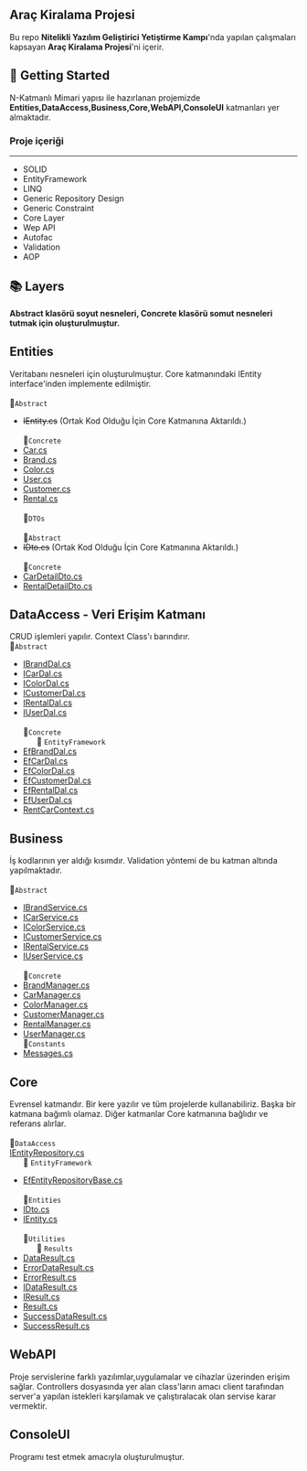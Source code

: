 ## Araç Kiralama Projesi
Bu repo **Nitelikli Yazılım Geliştirici Yetiştirme Kampı**'nda yapılan çalışmaları kapsayan **Araç Kiralama Projesi**'ni içerir.
## :pushpin: Getting Started
N-Katmanlı Mimari yapısı ile hazırlanan projemizde **Entities,DataAccess,Business,Core,WebAPI,ConsoleUI** katmanları yer almaktadır.
### Proje içeriği
---
  + SOLID 
  + EntityFramework
  + LINQ
  + Generic Repository Design
  + Generic Constraint
  + Core Layer
  + Wep API
  + Autofac
  + Validation
  + AOP
## :books: Layers
**Abstract klasörü soyut nesneleri, Concrete klasörü somut nesneleri tutmak için oluşturulmuştur.**
## Entities
Veritabanı nesneleri için oluşturulmuştur. Core katmanındaki IEntity interface'inden implemente edilmiştir.
<br> <br> :file_folder:`Abstract` 
- ~~IEntity.cs~~ (Ortak Kod Olduğu İçin Core Katmanına Aktarıldı.)
<br> <br> :file_folder:`Concrete`  
- [Car.cs](https://github.com/ferdikaya55/CarRentalProject/blob/main/Entities/Concrete/Car.cs)  
- [Brand.cs](https://github.com/ferdikaya55/CarRentalProject/blob/main/Entities/Concrete/Brand.cs)
- [Color.cs](https://github.com/ferdikaya55/CarRentalProject/blob/main/Entities/Concrete/Color.css)
- [User.cs](https://github.com/ferdikaya55/CarRentalProject/blob/main/Entities/Concrete/User.cs)  
- [Customer.cs](https://github.com/ferdikaya55/CarRentalProject/blob/main/Entities/Concrete/Customer.cs)  
- [Rental.cs](https://github.com/ferdikaya55/CarRentalProject/blob/main/Entities/Concrete/Rental.cs)  
<br>:file_folder:`DTOs`  
<br>:file_folder:`Abstract`  
- ~~IDto.cs~~ (Ortak Kod Olduğu İçin Core Katmanına Aktarıldı.)
<br> <br> :file_folder:`Concrete`  
- [CarDetailDto.cs](https://github.com/ferdikaya55/CarRentalProject/blob/main/Entities/DTOs/CarDetailDto.cs)  
- [RentalDetailDto.cs](https://github.com/ferdikaya55/CarRentalProject/blob/main/Entities/DTOs/RentalDetailDto.cs)  
## DataAccess - Veri Erişim Katmanı
CRUD işlemleri yapılır. Context Class'ı barındırır.
<br>:file_folder:`Abstract`  
- [IBrandDal.cs](https://github.com/ferdikaya55/CarRentalProject/blob/main/DataAccess/Abstract/IBrandDal.cs)
- [ICarDal.cs](https://github.com/ferdikaya55/CarRentalProject/blob/main/DataAccess/Abstract/ICarDal.cs)
- [IColorDal.cs](https://github.com/ferdikaya55/CarRentalProject/blob/main/DataAccess/Abstract/IColorDal.cs)
- [ICustomerDal.cs](https://github.com/ferdikaya55/CarRentalProject/blob/main/DataAccess/Abstract/ICustomerDal.cs)
- [IRentalDal.cs](https://github.com/ferdikaya55/CarRentalProject/blob/main/DataAccess/Abstract/IRentalDal.cs)
- [IUserDal.cs](https://github.com/ferdikaya55/CarRentalProject/blob/main/DataAccess/Abstract/IUserDal.cs)
<br> <br> :file_folder:`Concrete`  
&nbsp;&nbsp;&nbsp;&nbsp;&nbsp;&nbsp;:file_folder: `EntityFramework`    
- [EfBrandDal.cs](https://github.com/ferdikaya55/CarRentalProject/blob/main/DataAccess/Concrete/EntityFramework/EfBrandDal.cs)
- [EfCarDal.cs](https://github.com/ferdikaya55/CarRentalProject/blob/main/DataAccess/Concrete/EntityFramework/EfCarDal.cs)
- [EfColorDal.cs](https://github.com/ferdikaya55/CarRentalProject/blob/main/DataAccess/Concrete/EntityFramework/EfColorDal.cs)
- [EfCustomerDal.cs](https://github.com/ferdikaya55/CarRentalProject/blob/main/DataAccess/Concrete/EntityFramework/EfCustomerDal.cs)
- [EfRentalDal.cs](https://github.com/ferdikaya55/CarRentalProject/blob/main/DataAccess/Concrete/EntityFramework/EfRentalDal.cs)
- [EfUserDal.cs](https://github.com/ferdikaya55/CarRentalProject/blob/main/DataAccess/Concrete/EntityFramework/EfUserDal.cs)
- [RentCarContext.cs](https://github.com/ferdikaya55/CarRentalProject/blob/main/DataAccess/Concrete/EntityFramework/RentCarContext.cs)
## Business
İş kodlarının yer aldığı kısımdır. Validation yöntemi de bu katman altında yapılmaktadır.
<br> <br>:file_folder:`Abstract` 
- [IBrandService.cs](https://github.com/ferdikaya55/CarRentalProject/blob/main/Business/Abstract/IBrandService.cs)
- [ICarService.cs](https://github.com/ferdikaya55/CarRentalProject/blob/main/Business/Abstract/ICarService.cs)
- [IColorService.cs](https://github.com/ferdikaya55/CarRentalProject/blob/main/Business/Abstract/IColorService.cs)
- [ICustomerService.cs](https://github.com/ferdikaya55/CarRentalProject/blob/main/Business/Abstract/ICustomerService.cs)
- [IRentalService.cs](https://github.com/ferdikaya55/CarRentalProject/blob/main/Business/Abstract/IRentalService.cs)
- [IUserService.cs](https://github.com/ferdikaya55/CarRentalProject/blob/main/Business/Abstract/IUserService.cs)
<br> <br> :file_folder:`Concrete`
- [BrandManager.cs](https://github.com/ferdikaya55/CarRentalProject/blob/main/Business/Concrete/BrandManager.cs)
- [CarManager.cs](https://github.com/ferdikaya55/CarRentalProject/blob/main/Business/Concrete/CarManager.cs)
- [ColorManager.cs](https://github.com/ferdikaya55/CarRentalProject/blob/main/Business/Concrete/ColorManager.cs)
- [CustomerManager.cs](https://github.com/ferdikaya55/CarRentalProject/blob/main/Business/Concrete/CustomerManager.cs)
- [RentalManager.cs](https://github.com/ferdikaya55/CarRentalProject/blob/main/Business/Concrete/RentalManager.cs)
- [UserManager.cs](https://github.com/ferdikaya55/CarRentalProject/blob/main/Business/Concrete/UserManager.cs)
<br>:file_folder:`Constants`
- [Messages.cs](https://github.com/ferdikaya55/CarRentalProject/blob/main/Business/Constants/Messages.cs)
## Core 
Evrensel katmandır. Bir kere yazılır ve tüm projelerde kullanabiliriz. Başka bir katmana bağımlı olamaz.
Diğer katmanlar Core katmanına bağlıdır ve referans alırlar.
<br> <br> :file_folder:`DataAccess`
<br>[IEntityRepository.cs](https://github.com/hsnbskn/ReCapProject/blob/master/Core/DataAccess/IEntityRepository.cs)
<br>&nbsp;&nbsp;&nbsp;&nbsp;&nbsp;&nbsp;:file_folder: `EntityFramework`
- [EfEntityRepositoryBase.cs](https://github.com/hsnbskn/ReCapProject/blob/master/Core/DataAccess/EntityFramework/EfEntityRepositoryBase.cs)
 <br> <br> :file_folder:`Entities`
- [IDto.cs](https://github.com/hsnbskn/ReCapProject/blob/master/Core/Entities/IDto.cs)
- [IEntity.cs](https://github.com/hsnbskn/ReCapProject/blob/master/Core/Entities/IEntity.cs)
<br> <br> :file_folder:`Utilities`  
&nbsp;&nbsp;&nbsp;&nbsp;&nbsp;&nbsp;:file_folder: `Results`
- [DataResult.cs](https://github.com/hsnbskn/ReCapProject/blob/master/Core/Utilities/Results/DataResult.cs)
- [ErrorDataResult.cs](https://github.com/hsnbskn/ReCapProject/blob/master/Core/Utilities/Results/ErrorDataResult.cs)
- [ErrorResult.cs](https://github.com/hsnbskn/ReCapProject/blob/master/Core/Utilities/Results/ErrorResult.cs)
- [IDataResult.cs](https://github.com/hsnbskn/ReCapProject/blob/master/Core/Utilities/Results/IDataResult.cs)
- [IResult.cs](https://github.com/hsnbskn/ReCapProject/blob/master/Core/Utilities/Results/IResult.cs)
- [Result.cs](https://github.com/hsnbskn/ReCapProject/blob/master/Core/Utilities/Results/Result.cs)
- [SuccessDataResult.cs](https://github.com/hsnbskn/ReCapProject/blob/master/Core/Utilities/Results/SuccessDataResult.cs)
- [SuccessResult.cs](https://github.com/hsnbskn/ReCapProject/blob/master/Core/Utilities/Results/SuccessResult.cs) 
## WebAPI
Proje servislerine farklı yazılımlar,uygulamalar ve cihazlar üzerinden erişim sağlar.
Controllers dosyasında yer alan class'ların amacı client tarafından server'a yapılan istekleri karşılamak ve çalıştıralacak olan servise karar vermektir.

## ConsoleUI
Programı test etmek amacıyla oluşturulmuştur.


